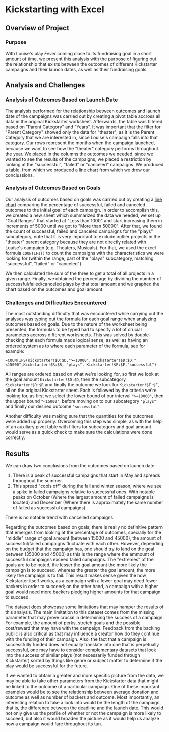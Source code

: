 # Kickstarting with Excel

## Overview of Project

### Purpose

With Louise's play _Fever_ coming close to its fundraising goal in a short amount of time, we present this analysis with the purpose of figuring out the relationship that exists between the outcomes of different Kickstarter campaigns and their launch dates, as well as their fundraising goals. 

## Analysis and Challenges

### Analysis of Outcomes Based on Launch Date

The analysis performed for the relationship between outcomes and launch date of the campaigns was carried out by creating a pivot table accross all data in the original Kickstarter worksheet. Afterwards, the table was filtered based on "Parent Category" and "Years". It was important that the filter for "Parent Category" showed only the data for "theater", as it is the Parent Category that we are interested in, since Louise's campaign falls into that category. Our rows represent the months when the campaign launched, because we want to see how the "theater" category performs throughout the year. We placed in the columns the outcomes we needed, since we wanted to see the results of the campaigns, we placed a restriction by looking at the "successful", "failed" or "canceled" campaigns. We produced a table, from which we produced a [line chart](resources/Theater_Outcomes_vs_Launch.png) from which we drew our conclussions. 

### Analysis of Outcomes Based on Goals

Our analysis of outcomes based on goals was carried out by creating a [line chart](https://github.com/josealcivar96/Kickstarter_Challenge/blob/872d1eb0364987a958a1b0f4cd583d36e4343e69/resources/Outcomes_vs_Goals.png) comparing the percentage of successful, failed and canceled outcomes to the initial goal of each campaign. In order to accomplish this, we created a new sheet which summarized the data we needed, we set up "Goal Ranges" that started at "Less than 1000" and start increasing them in increments of 5000 until we got to "More than 50000". After that, we found the count of successful, failed and canceled campaigns for the "plays" subcategory, note that it is very important to exclude outlier projects in the "theater" parent category because they are not directly related with Louise's campaign (e.g. Theaters, Musicals). For that, we used the excel formula `COUNTIFs()` to count the campaigns with the characteristics we were looking for (within the range, part of the "plays" subcategory, matching "successful", "failed" or "canceled").

We then calculated the sum of the three to get a total of all projects in a given range. Finally, we obtained the percentage by dividing the number of successful/failed/canceled plays by that total amount and we graphed the chart based on the outcomes and goal amount.

### Challenges and Difficulties Encountered

The most outstanding difficulty that was encountered while carrying out the analyses was typing out the formula for each goal range when analyzing outcomes based on goals. Due to the nature of the worksheet being presented, the formulas to be typed had to specify a lot of crucial parameters accross different worksheets. This was solved by double-checking that each formula made logical sense, as well as having an ordered system as to where each parameter of the formula, see for example:

`=COUNTIFS(Kickstarter!$D:$D,">=10000", Kickstarter!$D:$D,"<15000",Kickstarter!$R:$R, "plays", Kickstarter!$F:$F,"successful")` 
 
All ranges are ordered based on what we're looking for, so first we look at the goal amount `Kickstarter!$D:$D`, then the subcategory `Kickstarter!$R:$R` and finally the outcome we look for `Kickstarter!$F:$F`, all on the original Kickstarter sheet. Each is followed by the criteria we're looking for, as first we select the lower bound of our interval `">=10000"`, then the upper bound `"<15000"`, before moving on to our subcategory `"plays"` and finally our desired outcome `"successful"`.

Another difficulty was making sure that the quantities for the outcomes were added up properly. Overcoming this step was simple, as with the help of an auxiliary pivot table with filters for subcategory and goal amount would serve as a quick check to make sure the calculations were done correctly.

## Results

We can draw two conclusions from the outcomes based on launch date: 
1. There is a peak of successful campaigns that start in May and spreads throughout the summer.  
2. This spread "cools off" during the fall and winter season, where we see a spike in failed campaigns relative to successful ones. With notable peaks on October (Where the largest amount of failed campaigns is located) and December (Where there is approximately the same number of failed as successful campaigns). 

There is no notable trend with cancelled campaigns.

Regarding the outcomes based on goals, there is really no definitive pattern that emerges from looking at the percentage of outcomes, specially for the "middle" range of goal amount (between 15000 and 45000), the amount of successful/failed campaigns fluctuate with each other. However, depending on the budget that the campaign has, one should try to land on the goal between (35000 and 45000) as this is the range where the ammount of successful campaigns exceed failed campaigns. The "extremes" of the goals are to be noted, the lesser the goal amount the more likely the campaign is to succeed, whereas the greater the goal amount, the more likely the campaign is to fail. This result makes sense given the how Kickstarter itself works, as a campaign with a lower goal may need fewer backers in order to succeed; on the other hand, a campaign with a higher goal would need more backers pledging higher amounts for that campaign to succeed.

The dataset does showcase some limitations that may hamper the results of this analysis. The main limitation to this dataset comes from the missing parameter that may prove crucial in determining the success of a campaign. For example, the amount of perks, stretch goals and the possible cost/reward that may have with the campaign. Feedback from the backing public is also critical as that may influence a creator how do they continue with the funding of their campaign. Also, the fact that a campaign is successfully funded does not equally translate into one that is perpetually successful, one may have to consider complementary datasets that look into the success of similar plays (not necessarily funded through Kickstarter) sorted by things like genre or subject matter to determine if the play would be successful for the future.

If we wanted to obtain a greater and more specific picture from the data, we may be able to take other parameters from the Kickstarter data that might be linked to the outcome of a particular campaign. One of these important examples would be to see the relationship between average donation and outcome as well as number of backers and outcome. Most importantly, an interesting relation to take a look into would be the length of the campaign, that is, the difference between the deadline and the launch date. This would not only give us the profile of whether or not the campaign is more likely to succeed, but also it would broaden the picture as it would help us analyze how a campaign would fare throughout its tun.
